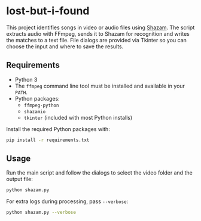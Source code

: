 # lost-but-i-found

This project identifies songs in video or audio files using [Shazam](https://github.com/sergree/shazamio). The script extracts audio with FFmpeg, sends it to Shazam for recognition and writes the matches to a text file. File dialogs are provided via Tkinter so you can choose the input and where to save the results.

## Requirements

- Python 3
- The `ffmpeg` command line tool must be installed and available in your `PATH`.
- Python packages:
  - `ffmpeg-python`
  - `shazamio`
  - `tkinter` (included with most Python installs)

Install the required Python packages with:

```bash
pip install -r requirements.txt
```

## Usage

Run the main script and follow the dialogs to select the video folder and the output file:

```bash
python shazam.py
```

For extra logs during processing, pass `--verbose`:

```bash
python shazam.py --verbose
```
